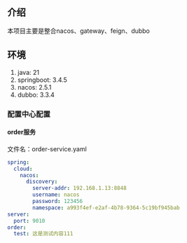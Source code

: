 ## 介绍
本项目主要是整合nacos、gateway、feign、dubbo
## 环境
1. java: 21
2. springboot: 3.4.5
3. nacos: 2.5.1
4. dubbo: 3.3.4
### 配置中心配置
#### order服务
文件名：order-service.yaml
```yaml
spring:
  cloud:
    nacos:
      discovery:
        server-addr: 192.168.1.13:8848
        username: nacos
        password: 123456
        namespace: a993f4ef-e2af-4b78-9364-5c19bf945bab
server:
  port: 9010
order:
  test: 这是测试内容111
```